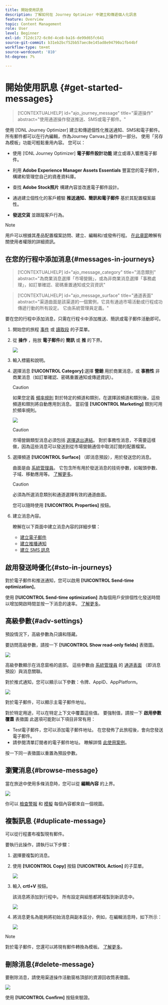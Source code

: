 ```yaml
---
title: 開始使用訊息
description: 了解如何在 Journey Optimizer 中建立和傳遞個人化訊息
feature: Overview
topic: Content Management
role: User
level: Beginner
exl-id: 712dc172-6c0d-4ce8-ba16-de99d65fc641
source-git-commit: b31eb2bcf52bb57aec8e145ad8e94790a1fb44bf
workflow-type: tm+mt
source-wordcount: '810'
ht-degree: 7%

---
```


# 開始使用訊息 {#get-started-messages}

>[!CONTEXTUALHELP]
>id="ajo_journey_message"
>title="渠道操作"
>abstract="使用通道操作發送推送、SMS或電子郵件。"

使用 [!DNL Journey Optimizer] 建立和傳遞個性化推送通知、SMS和電子郵件。 所有郵件都可以在行內編輯，作為Journey Canvas上操作的一部分。  使用「另存為模板」功能可輕鬆重用內容。 您可以：

* 使用 [!DNL Journey Optimizer] **電子郵件設計功能** 建立或導入響應電子郵件。

* 利用 **Adobe Experience Manager Assets Essentials** 豐富您的電子郵件，構建和管理您自己的資產資料庫。

* 查找 **Adobe Stock照片** 構建內容並改進電子郵件設計。

* 通過建立個性化的客戶體驗 **推送通知、簡訊和電子郵件** 基於其配置檔案屬性。

* **發送交貨** 並跟蹤客戶行為。

>[!NOTE]
>
>用戶可以根據其產品配置檔案訪問、建立、編輯和/或發佈行程。 [在此章節](../administration/permissions.md)瞭解有關使用者權限的詳細資訊。


## 在您的行程中添加消息{#messages-in-journeys}

>[!CONTEXTUALHELP]
>id="ajo_message_category"
>title="消息類別"
>abstract="為商業消息選擇「市場營銷」，或為非商業消息選擇「事務處理」，如訂單確認、密碼重置通知或交貨資訊"

>[!CONTEXTUALHELP]
>id="ajo_message_surface"
>title="通道表面"
>abstract="渠道曲面是該渠道的一個實例，它具有通過市場活動或行程成功傳遞行動的所有設定。 它由系統管理員定義。"

要在您的行程中添加消息，只需在行程卡中添加推送、簡訊或電子郵件活動即可。

1. 開始您的旅程 [事件](../building-journeys/general-events.md) 或 [讀取段](../building-journeys/read-segment.md) 的子菜單。

1. 從 **操作** ，拖放 **電子郵件**&#x200B;的 **簡訊** 或 **推** 的下界。

   ![](assets/add-a-message.png)

1. 輸入標籤和說明。

1. 選擇消息 **[!UICONTROL Category]**:選擇 **營銷** 用於商業消息，或 **事務性** 非商業消息（如訂單確認、密碼重置通知或傳遞資訊）。

   >[!CAUTION]
   >
   >如果您定義 [頻率規則](../configuration/frequency-rules.md) 對於特定的頻道和類別，在選擇該頻道和類別後，這些頻道和類別將自動應用到消息。 當前僅 **[!UICONTROL Marketing]** 類別可用於頻率規則。

   ![](assets/inline-message-category.png)

   >[!CAUTION]
   >
   >市場營銷類型消息必須包括 [選擇退出連結](../messages/consent.md#opt-out-management)。 對於事務性消息，不需要這樣做，因為這些消息可以發送到從市場營銷通信中取消訂閱的配置檔案。

1. 選擇頻道 **[!UICONTROL Surface]** （即消息預設），用於發送您的消息。

   曲面是由 [系統管理員](../start/path/administrator.md)。 它包含所有用於發送消息的技術參數，如報頭參數、子域、移動應用等。 [了解更多](../configuration/channel-surfaces.md)。

   >[!CAUTION]
   >
   >必須為所選消息類別和通道選擇有效的通道曲面。

   您可以隨時使用 **[!UICONTROL Properties]** 按鈕。

1. 建立消息內容。

   瞭解在以下頁面中建立消息內容的詳細步驟：

   * [建立電子郵件](create-email.md)
   * [建立推播通知](create-push.md)
   * [建立 SMS 訊息](create-sms.md)

## 啟用發送時優化{#sto-in-journeys}

對於電子郵件和推送通知，您可以啟用 **[!UICONTROL Send-time optimization]**。

使用 **[!UICONTROL Send-time optimization]** 為每個用戶安排個性化發送時間以增加開啟時間並按一下消息的速率。 [了解更多](../messages/send-time-optimization.md)。


## 高級參數{#adv-settings}

預設情況下，高級參數為只讀和隱藏。

要訪問高級參數，請按一下 **[!UICONTROL Show read-only fields]** 表徵圖。

![](assets/show-read-only.png)

高級參數顯示在消息窗格的底部。 這些參數由 [系統管理員](../start/path/administrator.md) 的 [通道表面](../configuration/channel-surfaces.md) （即消息預設）與消息關聯。

對於推式通知，您可以顯示以下參數：令牌、AppID、AppPlatform。

![](assets/push-adv-parameters.png)

對於電子郵件，可以顯示主電子郵件地址。

對於特定用途，可以在特定上下文中覆蓋這些值。 要強制值，請按一下 **啟用參數覆蓋** 表徵圖 此選項可能對以下項目非常有用：

* Test電子郵件，您可以添加電子郵件地址。 在您發佈了此旅程後，會向您發送電子郵件。
* 請參閱清單訂閱者的電子郵件地址。 瞭解詳情 [此使用案例](../building-journeys/message-to-subscribers-uc.md)。

按一下同一表徵圖以重置為預設參數。


## 瀏覽消息{#browse-message}

當在旅途中使用多條消息時，您可以從 **編輯內容** 的上界。

![](assets/inline-messages-multi-content.png)

你可以 [檢查警報](alerts.md) 和 [模擬](../design/preview.md) 每個內容都來自一個視圖。

## 複製訊息 {#duplicate-message}

可以從行程畫布複製現有郵件。

要執行此操作，請執行以下步驟：

1. 選擇要複製的消息。

1. 使用 **[!UICONTROL Copy]** 按鈕 **[!UICONTROL Action]** 的子菜單。

   ![](assets/message-duplicate.png)

1. 輸入 **crtl+V** 按鈕。

   該消息將添加到行程中。 所有設定與組態都將複製到新訊息中。

   ![](assets/message-duplicated.png)

1. 將消息更名為能夠將初始消息與副本區分，例如，在編輯消息時，如下所示：

   ![](assets/multi-message.png)


>[!NOTE]
>
>對於電子郵件，您還可以將現有郵件轉換為模板。 [了解更多](../design/email-templates.md)。

## 刪除消息{#delete-message}

要刪除消息，請使用渠道操作活動窗格頂部的資源回收筒表徵圖。

![](assets/delete-message.png)

使用 **[!UICONTROL Confirm]** 按鈕來驗證。
